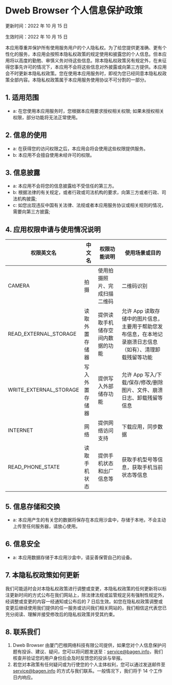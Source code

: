 # Dweb Browser 个人信息保护政策

更新时间：2022 年 10 月 15 日

生效时间：2022 年 10 月 15 日

本应用尊重并保护所有使用服务用户的个人隐私权。为了给您提供更准确、更有个性化的服务，本应用会按照本隐私权政策的规定使用和披露您的个人信息。但本应用将以高度的勤勉、审慎义务对待这些信息。除本隐私权政策另有规定外，在未征得您事先许可的情况下，本应用不会将这些信息对外披露或向第三方提供。本应用会不时更新本隐私权政策。您在使用本应用服务时，即视为您已经同意本隐私权政策全部内容。本隐私权政策属于本应用服务使用协议不可分割的一部分。

## 1. 适用范围

- a: 在您使用本应用服务时，您根据本应用要求授权相关权限; 如果未授权相关权限，部分功能将无法正常使用。

## 2. 信息的使用

- a: 在获得您的访问权限之后，本应用会将会使用这些权限提供服务。
- b: 本应用不会擅自使用未经许可的权限。

## 3. 信息披露

- a: 本应用不会将您的信息披露给不受信任的第三方。
- b: 根据法律的有关规定，或者行政或司法机构的要求，向第三方或者行政、司法机构披露;
- c: 如您出现违反中国有关法律、法规或者本应用服务协议或相关规则的情况，需要向第三方披露;

## 4. 应用权限申请与使用情况说明

| 权限英文名             | 中文名         | 权限功能说明                     | 使用场景或目的                                                                                            |
| ---------------------- | -------------- | -------------------------------- | --------------------------------------------------------------------------------------------------------- |
| CAMERA                 | 拍摄           | 使用拍摄照片、完成扫描二维码     | 二维码识别                                                                                                |
| READ_EXTERNAL_STORAGE  | 读取外置存储器 | 提供读取手机储存空间内数据的功能 | 允许 App 读取存储中的图片信息，主要用于帮助您发布信息，在本地记录崩溃日志信息（如有）、清理卸载残留等功能 |
| WRITE_EXTERNAL_STORAGE | 写入外置存储器 | 提供写入外部储存功能             | 允许 App 写入/下载/保存/修改/删除图片、文件、崩溃日志、卸载残留等信息                                     |
| INTERNET               | 网络           | 提供网络访问支持                 | 下载应用，同步数据                                                                                        |
| READ_PHONE_STATE       | 读取手机状态   | 提供手机状态和出厂信息等         | 获取手机型号等信息，获取手机当前状态等信息                                                                |

## 5. 信息存储和交换

- a: 本应用产生的有关您的数据将保存在本应用沙盒中，存储于本地，不会主动上传至任何服务器，请放心使用。

## 6. 信息安全

- a: 本应用数据存储于本应用沙盒中，请妥善保管自己的设备。

## 7. 本隐私权政策如何更新

我们可能适时会对本隐私权政策进行调整或变更，本隐私权政策的任何更新将以标注更新时间的方式公布在我们网站上，除法律法规或监管规定另有强制性规定外，经调整或变更的内容一经通知或公布后的 7 日后生效。如您在隐私权政策调整或变更后继续使用我们提供的任一服务或访问我们相关网站的，我们相信这代表您已充分阅读、理解并接受修改后的隐私权政策并受其约束。

## 8. 联系我们

1. Dweb Browser 由厦门巴根网络科技有限公司提供，如果您对个人信息保护问题有投诉、建议、疑问，您可以将问题发送至：[service@bagen.info](mailto:service@bagen.info)，我们核查并验证您的用户身份后会及时反馈您的投诉与举报。
2. 若您对本政策有任何疑问或为行使您的个人主体权利，您可以通过发送邮件至 [service@bagen.info](mailto:service@bagen.info) 的方式与我们联系。一般情况下，我们将于 14 个工作日内响应。
